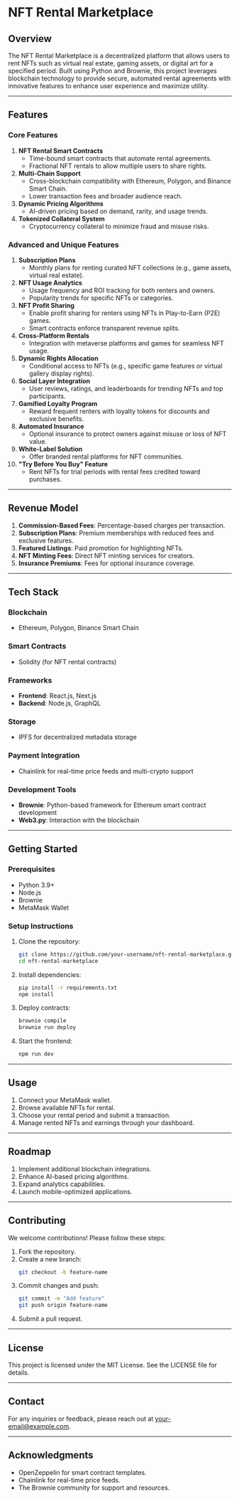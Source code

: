 # NFT Rental Marketplace

## **Overview**
The NFT Rental Marketplace is a decentralized platform that allows users to rent NFTs such as virtual real estate, gaming assets, or digital art for a specified period. Built using Python and Brownie, this project leverages blockchain technology to provide secure, automated rental agreements with innovative features to enhance user experience and maximize utility.

---

## **Features**

### **Core Features**
1. **NFT Rental Smart Contracts**
   - Time-bound smart contracts that automate rental agreements.
   - Fractional NFT rentals to allow multiple users to share rights.
2. **Multi-Chain Support**
   - Cross-blockchain compatibility with Ethereum, Polygon, and Binance Smart Chain.
   - Lower transaction fees and broader audience reach.
3. **Dynamic Pricing Algorithms**
   - AI-driven pricing based on demand, rarity, and usage trends.
4. **Tokenized Collateral System**
   - Cryptocurrency collateral to minimize fraud and misuse risks.

### **Advanced and Unique Features**
1. **Subscription Plans**
   - Monthly plans for renting curated NFT collections (e.g., game assets, virtual real estate).
2. **NFT Usage Analytics**
   - Usage frequency and ROI tracking for both renters and owners.
   - Popularity trends for specific NFTs or categories.
3. **NFT Profit Sharing**
   - Enable profit sharing for renters using NFTs in Play-to-Earn (P2E) games.
   - Smart contracts enforce transparent revenue splits.
4. **Cross-Platform Rentals**
   - Integration with metaverse platforms and games for seamless NFT usage.
5. **Dynamic Rights Allocation**
   - Conditional access to NFTs (e.g., specific game features or virtual gallery display rights).
6. **Social Layer Integration**
   - User reviews, ratings, and leaderboards for trending NFTs and top participants.
7. **Gamified Loyalty Program**
   - Reward frequent renters with loyalty tokens for discounts and exclusive benefits.
8. **Automated Insurance**
   - Optional insurance to protect owners against misuse or loss of NFT value.
9. **White-Label Solution**
   - Offer branded rental platforms for NFT communities.
10. **"Try Before You Buy" Feature**
    - Rent NFTs for trial periods with rental fees credited toward purchases.

---

## **Revenue Model**
1. **Commission-Based Fees**: Percentage-based charges per transaction.
2. **Subscription Plans**: Premium memberships with reduced fees and exclusive features.
3. **Featured Listings**: Paid promotion for highlighting NFTs.
4. **NFT Minting Fees**: Direct NFT minting services for creators.
5. **Insurance Premiums**: Fees for optional insurance coverage.

---

## **Tech Stack**

### **Blockchain**
- Ethereum, Polygon, Binance Smart Chain

### **Smart Contracts**
- Solidity (for NFT rental contracts)

### **Frameworks**
- **Frontend**: React.js, Next.js
- **Backend**: Node.js, GraphQL

### **Storage**
- IPFS for decentralized metadata storage

### **Payment Integration**
- Chainlink for real-time price feeds and multi-crypto support

### **Development Tools**
- **Brownie**: Python-based framework for Ethereum smart contract development
- **Web3.py**: Interaction with the blockchain

---

## **Getting Started**

### **Prerequisites**
- Python 3.9+
- Node.js
- Brownie
- MetaMask Wallet

### **Setup Instructions**
1. Clone the repository:
   ```bash
   git clone https://github.com/your-username/nft-rental-marketplace.git
   cd nft-rental-marketplace
   ```
2. Install dependencies:
   ```bash
   pip install -r requirements.txt
   npm install
   ```
3. Deploy contracts:
   ```bash
   brownie compile
   brownie run deploy
   ```
4. Start the frontend:
   ```bash
   npm run dev
   ```

---

## **Usage**
1. Connect your MetaMask wallet.
2. Browse available NFTs for rental.
3. Choose your rental period and submit a transaction.
4. Manage rented NFTs and earnings through your dashboard.

---

## **Roadmap**
1. Implement additional blockchain integrations.
2. Enhance AI-based pricing algorithms.
3. Expand analytics capabilities.
4. Launch mobile-optimized applications.

---

## **Contributing**
We welcome contributions! Please follow these steps:
1. Fork the repository.
2. Create a new branch:
   ```bash
   git checkout -b feature-name
   ```
3. Commit changes and push:
   ```bash
   git commit -m "Add feature"
   git push origin feature-name
   ```
4. Submit a pull request.

---

## **License**
This project is licensed under the MIT License. See the LICENSE file for details.

---

## **Contact**
For any inquiries or feedback, please reach out at [your-email@example.com](mailto:your-email@example.com).

---

## **Acknowledgments**
- OpenZeppelin for smart contract templates.
- Chainlink for real-time price feeds.
- The Brownie community for support and resources.
